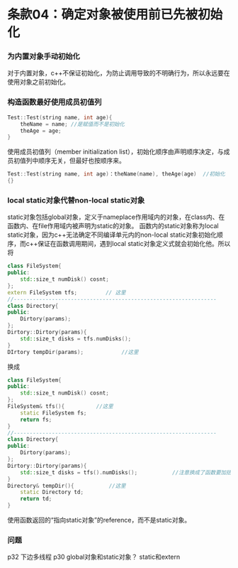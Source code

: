 # 条款04：确定对象被使用前已先被初始化
### 为内置对象手动初始化
对于内置对象，c++不保证初始化，为防止调用导致的不明确行为，所以永远要在使用对象之前初始化。
### 构造函数最好使用成员初值列
```c++
Test::Test(string name, int age){
    theName = name; //是赋值而不是初始化
    theAge = age;
}
```
使用成员初值列（member initialization list），初始化顺序由声明顺序决定，与成员初值列中顺序无关，但最好也按顺序来。
```c++
Test::Test(string name, int age)：theName(name), theAge(age)  //初始化
{}
```
### local static对象代替non-local static对象
static对象包括global对象，定义于nameplace作用域内的对象，在class内、在函数内、在file作用域内被声明为static的对象。
函数内的static对象称为local static对象，因为c++无法确定不同编译单元内的non-local static对象初始化顺序，而c++保证在函数调用期间，遇到local static对象定义式就会初始化他。所以将 
```c++
class FileSystem{
public:
    std::size_t numDisk() cosnt;
};
extern FileSystem tfs;         // 这里
//----------------------------------------------------------------
class Directory{
public:
    Dirtory(params);
};
Dirtory::Dirtory(params){
    std::size_t disks = tfs.numDisks();
}
DIrtory tempDir(params);            //这里
```
换成

```c++
class FileSystem{
public:
    std::size_t numDisk() cosnt;
};
FileSystem& tfs(){          //这里
    static FileSystem fs;
    return fs;
}
//----------------------------------------------------------------
class Directory{
public:
    Dirtory(params);
};
Dirtory::Dirtory(params){
    std::size_t disks = tfs().numDisks();           //注意换成了函数要加括号
}
Directory& tempDir(){           //这里
    static Directory td;
    return td;
}
```
使用函数返回的“指向static对象”的reference，而不是static对象。
### 问题
p32 下边多线程
p30 global对象和static对象？ 
static和extern
